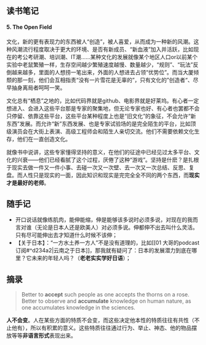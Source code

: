 ## 读书笔记

#### 5. The Open Field

文化，新的更有表现力的东西被人“创造”，被人喜爱，从而成为一种新的风潮。这种风潮流行程度取决于更大的环境、是否有新成员、“新血液”加入并活跃，比如现在的考公考研潮、培训潮、IT潮......某种文化的发展就像某个地区人口or以前某个实验中老鼠繁殖一样，生存空间越少繁殖速度越慢、数量越少，“规则”、“玩法”反倒越来越多，里面的人想捞一笔出来，外面的人想进去占领“优势位”。而当大厦倾颓的那一刻，他们会互相指责“没有一片雪花是无辜的”，只有文化的”创造者“、尽早抽身离局者呵呵一笑。

文化总有“栖息”之地的，比如代码界就是github、电影界就是好莱坞。有心者一定想进入、会进入这些平台那是专家的聚集地，但无论专家也好、有心者也罢都不会只停留、依靠这些平台，这些平台某种程度上也是“旧文化”的象征，不会允许“新东西”发展。而允许“新”东西发展、也是专家试验场的是完全陌生的平台，比如顶级演员会在大街上表演、高级工程师会和陌生人亲切交流。他们不需要依赖文化生存，他们在一直创造文化。

就像书中说讲，这些专家懂得坚持的意义，在他们的征途中已经见过太多平台、文化的兴衰——他们已经看腻了这个过程，厌倦了这种“游戏”。坚持是什麽？是扎根于现实去做一件又一件小事、去碰一次又一次壁、去一次又一次总结、反思、复盘。而人性只是现实的一面，因此知识和现实是完完全全不同的两个东西，而**现实才是最好的老师**。


## 随手记
- 开口说话就像练肌肉，能伸能缩，伸是能够该多说时必须多说，对现在的我而言对谁（无论是日本人还是欧美人）对必须多说。伸都伸不出去叫什么灵活。只有尽可能伸出去才知道什么时候不该伸；
- 【关于日本】：“一方水土养一方人”不是没有道理的，比如[[01 大哥的podcast订阅#^d234a2|云南之于日本]]，那我就有疑问了：日本的发展潜力到底在哪里？它未来的年轻人吗？（**老老实实学好日语**）；

## 摘录
>Better to **accept** such people as one accepts the thorns on a rose. 
>Better to observe and **accumulate** knowledge on human nature, as one accumulates knowledge in the sciences.

**人不会变**。人在某些方面的特质不会变，而这些决定他本性的特质往往有共性（不止他有），所以有积累的意义。这些特质往往通过行为、举止、神态、他的物品摆放等等**非语言形式**表现出来。